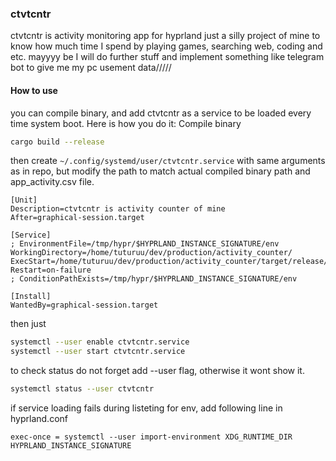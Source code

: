 ### ctvtcntr 
ctvtcntr is activity monitoring app for hyprland
just a silly project of mine to know how much time I spend by playing games, searching web, coding and etc.
mayyyy be I will do further stuff and implement something like telegram bot to give me my pc usement data/////

#### How to use
you can compile binary, and add ctvtcntr as a service to be loaded every time system boot.
Here is how you do it:
Compile binary
```sh
cargo build --release
```
then create ```~/.config/systemd/user/ctvtcntr.service``` with same arguments as in repo, but
modify the path to match actual compiled binary path and app_activity.csv file.


```
[Unit]
Description=ctvtcntr is activity counter of mine
After=graphical-session.target

[Service]
; EnvironmentFile=/tmp/hypr/$HYPRLAND_INSTANCE_SIGNATURE/env
WorkingDirectory=/home/tuturuu/dev/production/activity_counter/
ExecStart=/home/tuturuu/dev/production/activity_counter/target/release/ctvtcntr
Restart=on-failure
; ConditionPathExists=/tmp/hypr/$HYPRLAND_INSTANCE_SIGNATURE/env

[Install]
WantedBy=graphical-session.target
```
then just

```sh
systemctl --user enable ctvtcntr.service
systemctl --user start ctvtcntr.service
```

to check status do not forget add --user flag, otherwise it wont show it.
```sh
systemctl status --user ctvtcntr
```

if service loading fails during listeting for env, add following line in hyprland.conf
```config
exec-once = systemctl --user import-environment XDG_RUNTIME_DIR HYPRLAND_INSTANCE_SIGNATURE
```
